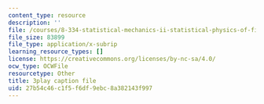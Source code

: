 ```yaml
---
content_type: resource
description: ''
file: /courses/8-334-statistical-mechanics-ii-statistical-physics-of-fields-spring-2014/27b54c46c1f5f6df9ebc8a382143f997_opL7d8vY0KA.srt
file_size: 83899
file_type: application/x-subrip
learning_resource_types: []
license: https://creativecommons.org/licenses/by-nc-sa/4.0/
ocw_type: OCWFile
resourcetype: Other
title: 3play caption file
uid: 27b54c46-c1f5-f6df-9ebc-8a382143f997
---
```

